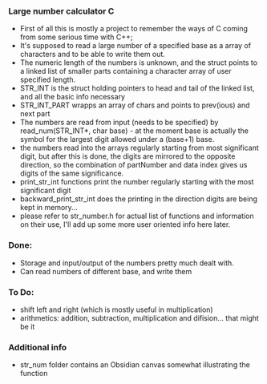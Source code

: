 ### Large number calculator C
 * First of all this is mostly a project to remember the ways of C coming from some serious time with C++;  
 * It's supposed to read a large number of a specified base as a array of characters and to be able to write them out.   
 * The numeric length of the numbers is unknown, and the struct points to a linked list of smaller parts containing a character array of user specified length.   
 * STR_INT is the struct holding pointers to head and tail of the linked list, and all the basic info necessary
 * STR_INT_PART wrapps an array of chars and points to prev(ious) and next part
 * The numbers are read from input (needs to be specified) by read_num(STR_INT*, char base) - at the moment base is actually the symbol for the largest digit allowed under a (base+1) base.
 * the numbers read into the arrays regularly starting from most significant digit, but after this is done, the digits are mirrored to the opposite direction, so the combination of partNumber and data index gives us digits of the same significance.
 * print_str_int functions print the number regularly starting with the most significant digit
 * backward_print_str_int does the printing in the direction digits are being kept in memory...
 * please refer to str_number.h for actual list of functions and information on their use, I'll add up some more user oriented info here later.
   

### Done:  
 * Storage and input/output of the numbers pretty much dealt with. 
 * Can read numbers of different base, and write them 
   
### To Do:   
 * shift left and right (which is mostly useful in multiplication)
 * arithmetics: addition, subtraction, multiplication and difision... that might be it

### Additional info   
 * str_num folder contains an Obsidian canvas somewhat illustrating the function